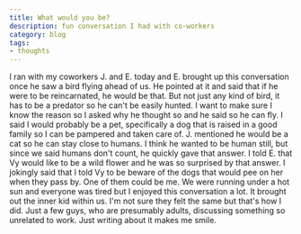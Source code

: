 ```yaml
---
title: What would you be?
description: fun conversation I had with co-workers
category: blog
tags:
- thoughts
---
```


I ran with my coworkers J. and E. today and E. brought up this conversation once he saw a bird flying ahead of us. He pointed at it and said that if he were to be reincarnated, he would be that. But not just any kind of bird, it has to be a predator so he can't be easily hunted. I want to make sure I know the reason so I asked why he thought so and he said so he can fly. I said I would probably be a pet, specifically a dog that is raised in a good family so I can be pampered and taken care of. J. mentioned he would be a cat so he can stay close to humans. I think he wanted to be human still, but since we said humans don't count, he quickly gave that answer. I told E. that Vy would like to be a wild flower and he was so surprised by that answer. I jokingly said that I told Vy to be beware of the dogs that would pee on her when they pass by. One of them could be me. We were running under a hot sun and everyone was tired but I enjoyed this conversation a lot. It brought out the inner kid within us. I'm not sure they felt the same but that's how I did. Just a few guys, who are presumably adults, discussing something so unrelated to work. Just writing about it makes me smile.
